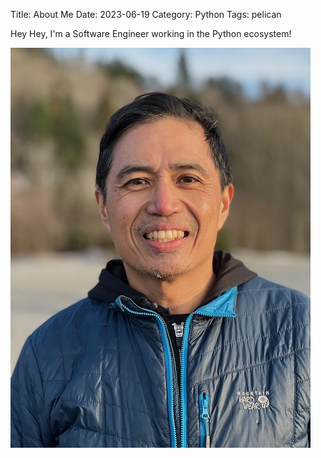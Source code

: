 Title: About Me
Date: 2023-06-19
Category: Python
Tags: pelican

Hey Hey, I'm a Software Engineer working in the Python ecosystem!

![justme](../images/self/caesar_jan22sm.jpg)
